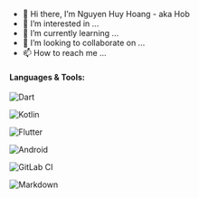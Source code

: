 - 👋 Hi there, I’m Nguyen Huy Hoang - aka Hob  
- 👀 I’m interested in ...
- 🌱 I’m currently learning ...
- 💞️ I’m looking to collaborate on ...
- 📫 How to reach me ...

#### Languages & Tools:

![Dart](https://img.shields.io/badge/dart-%230175C2.svg?style=for-the-badge&logo=dart&logoColor=white)

![Kotlin](https://img.shields.io/badge/kotlin-%230095D5.svg?style=for-the-badge&logo=kotlin&logoColor=white)

![Flutter](https://img.shields.io/badge/Flutter-%2302569B.svg?style=for-the-badge&logo=Flutter&logoColor=white)

![Android](https://img.shields.io/badge/Android-3DDC84?style=for-the-badge&logo=android&logoColor=white)

![GitLab CI](https://img.shields.io/badge/gitlab%20ci-%23181717.svg?style=for-the-badge&logo=gitlab&logoColor=white)

![Markdown](https://img.shields.io/badge/markdown-%23000000.svg?style=for-the-badge&logo=markdown&logoColor=white)


<!---
HoangNguyen0403/HoangNguyen0403 is a ✨ special ✨ repository because its `README.md` (this file) appears on your GitHub profile.
You can click the Preview link to take a look at your changes.
--->
